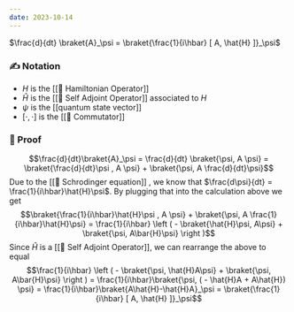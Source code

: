 ```yaml
---
date: 2023-10-14
---
```

$\frac{d}{dt} \braket{A}_\psi = \braket{\frac{1}{i\hbar} [ A, \hat{H} ]}_\psi$
### ✍️ Notation
- $H$ is the [[📘 Hamiltonian Operator]]
- $\hat{H}$ is the [[📘 Self Adjoint Operator]] associated to $H$ 
- $\psi$ is the [[quantum state vector]]
- $[ \cdot , \cdot ]$ is the [[📘 Commutator]]
### 🧠 Proof
$$\frac{d}{dt}\braket{A}_\psi = \frac{d}{dt} \braket{\psi, A \psi} = \braket{\frac{d}{dt}\psi , A \psi} + \braket{\psi, A \frac{d}{dt}\psi}$$
Due to the [[📕 Schrodinger equation]] , we know that $\frac{d\psi}{dt} = \frac{1}{i\hbar}\hat{H}\psi$. By plugging that into the calculation above we get  
$$\braket{\frac{1}{i\hbar}\hat{H}\psi , A \psi} + \braket{\psi, A \frac{1}{i\hbar}\hat{H}\psi} = \frac{1}{i\hbar} \left ( - \braket{\hat{H}\psi, A\psi} + \braket{\psi, A\bar{H}\psi} \right )$$
Since $\hat{H}$ is a [[📘 Self Adjoint Operator]], we can rearrange the above to equal
$$\frac{1}{i\hbar} \left ( - \braket{\psi, \hat{H}A\psi} + \braket{\psi, A\bar{H}\psi} \right ) = \frac{1}{i\hbar}\braket{\psi, ( - \hat{H}A + A\hat{H}) \psi} = \frac{1}{i\hbar}\braket{A\hat{H}-\hat{H}A}_\psi = \braket{\frac{1}{i\hbar} [ A, \hat{H} ]}_\psi$$